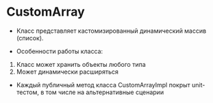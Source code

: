 # CustomArray

* Класс представляет кастомизированный динамический массив (список). 

* Особенности работы класса: 
1. Класс может хранить объекты любого типа
2. Может динамически расширяться

* Каждый публичный метод класса CustomArrayImpl покрыт unit-тестом, в том числе на альтернативные сценарии